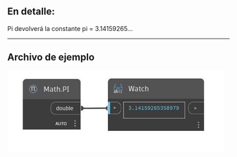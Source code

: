 ## En detalle:
Pi devolverá la constante pi = 3.14159265...
___
## Archivo de ejemplo

![PI](./DSCore.Math.PI_img.jpg)

